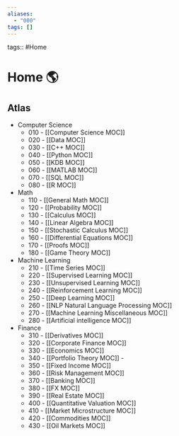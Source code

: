 ```yaml
---
aliases:
  - "000"
tags: []
---
```

tags:: #Home
# Home 🌎
## Atlas 	
- Computer Science
	- 010 - [[Computer Science MOC]] 
	- 020 - [[Data MOC]] 
	- 030 - [[C++ MOC]] 
	- 040 - [[Python MOC]]
	- 050 - [[KDB MOC]]
	- 060 - [[MATLAB MOC]]
	- 070 - [[SQL MOC]]
	- 080 - [[R MOC]]
- Math
	- 110 - [[General Math MOC]]
	- 120 - [[Probability MOC]]
	- 130 - [[Calculus MOC]]
	- 140 - [[Linear Algebra MOC]]
	- 150 - [[Stochastic Calculus MOC]]
	- 160 - [[Differential Equations MOC]]
	- 170 - [[Proofs MOC]]
	- 180 - [[Game Theory MOC]]
- Machine Learning
	- 210 - [[Time Series MOC]]
	- 220 - [[Supervised Learning MOC]]
	- 230 - [[Unsupervised Learning MOC]]
	- 240 - [[Reinforcement Learning MOC]]
	- 250 - [[Deep Learning MOC]]
	- 260 - [[NLP Natural Language Processing MOC]]
	- 270 - [[Machine Learning Miscellaneous MOC]] 
	- 280 - [[Artificial intelligence MOC]]
- Finance
	- 310 - [[Derivatives MOC]]
	- 320 - [[Corporate Finance MOC]]
	- 330 - [[Economics MOC]]
	- 340 - [[Portfolio Theory MOC]] -
	- 350 - [[Fixed Income MOC]]
	- 360 - [[Risk Management MOC]]
	- 370 - [[Banking MOC]]
	- 380 - [[FX MOC]]
	- 390 - [[Real Estate MOC]]
	- 400 - [[Quantitative Valuation MOC]]
	- 410 - [[Market Microstructure MOC]]
	- 420 - [[Commodities MOC]]
	- 430 - [[Oil Markets MOC]]